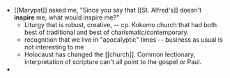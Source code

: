 - [[Marypat]] asked me, "Since you say that [[St. Alfred's]] doesn't **inspire** me, what would inspire me?"
	- Liturgy that is robust, creative, -- cp. Kokomo church that had both best of traditional and best of charismatic/contemporary.
	- recognition that we live in "apocalyptic" times -- business as usual is not interesting to me
	- Holocaust has changed the [[church]]. Common lectionary, interpretation of scripture can't all point to the gospel or Paul.
-